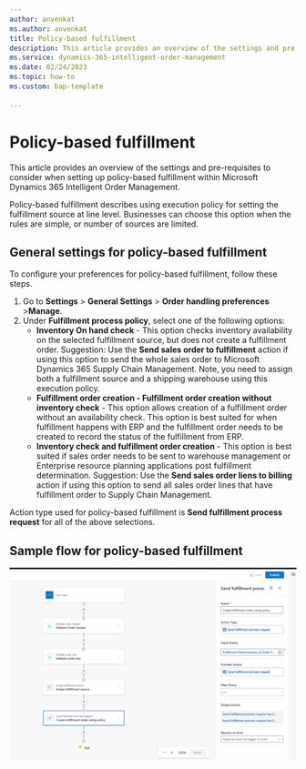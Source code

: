 ```yaml
---
author: anvenkat
ms.author: anvenkat
title: Policy-based fulfillment
description: This article provides an overview of the settings and pre-requisites to consider when setting up policy-based fulfillment within Microsoft Dynamics 365 Intelligent Order Management.
ms.service: dynamics-365-intelligent-order-management
ms.date: 02/24/2023
ms.topic: how-to
ms.custom: bap-template

---
```


# Policy-based fulfillment

This article provides an overview of the settings and pre-requisites to consider when setting up policy-based fulfillment within Microsoft Dynamics 365 Intelligent Order Management.

Policy-based fulfillment describes using execution policy for setting the fulfillment source at line level. Businesses can choose this option when the rules are simple, or number of sources are limited. 

## General settings for policy-based fulfillment

To configure your preferences for policy-based fulfillment, follow these steps.

1. Go to **Settings** > **General Settings** > **Order handling preferences** >**Manage**.
1. Under **Fulfillment process policy**, select one of the following options:
   - **Inventory On hand check** - This option checks inventory availability on the selected fulfillment source, but does not create a fulfillment order.
             Suggestion: Use the **Send sales order to fulfillment** action if using this option to send the whole sales order to Microsoft Dynamics 365 Supply Chain Management. Note, you need to assign both a fulfillment source and a shipping warehouse using this execution policy.
   - **Fulfillment order creation - Fulfillment order creation without inventory check** - This option allows creation of a fulfillment order without an availability check. This option is best suited for when fulfillment happens with ERP and the fulfillment order needs to be created to record the status of the fulfillment from ERP.
   - **Inventory check and fulfillment order creation** - This option is best suited if sales order needs to be sent to warehouse management or Enterprise resource planning applications post fulfillment determination. 
             Suggestion: Use the **Send sales order liens to billing** action if using this option to send all sales order lines that have fulfillment order to Supply Chain Management.

Action type used for policy-based fulfillment is **Send fulfillment process request** for all of the above selections.

## Sample flow for policy-based fulfillment

![Sample flow for policy-based fulfillment.](media/flow-with-policy-based-source-assignment.png)


